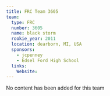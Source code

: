 ```yaml
---
title: FRC Team 3605
team:
  type: FRC
  number: 3605
  name: black storm
  rookie_year: 2011
  location: dearborn, MI, USA
  sponsors:
    - jcpenney
    - Edsel Ford High School
  links:
    Website: 
---
```

No content has been added for this team